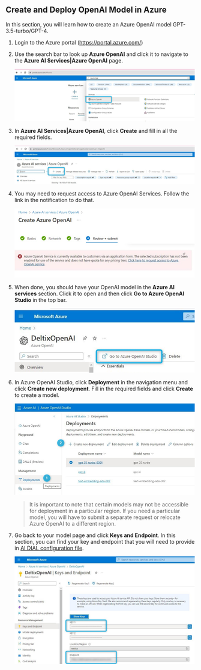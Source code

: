## Create and Deploy OpenAI Model in Azure

In this section, you will learn how to create an Azure OpenAI model GPT-3.5-turbo/GPT-4.

1. Login to the Azure portal (https://portal.azure.com/)
2. Use the search bar to look up **Azure OpenAI** and click it to navigate to the **Azure AI Services|Azure OpenAI** page.
   
   ![](img/step2.jpg)
   
3. In **Azure AI Services|Azure OpenAI**, click **Create** and fill in all the required fields.
   
   ![](img/step3.jpg)
   
4. You may need to request access to Azure OpenAI Services. Follow the link in the notification to do that.
   
   ![](img/step5.jpg)
   
5. When done, you should have your OpenAI model in the **Azure AI services** section. Click it to open and then click **Go to Azure OpenAI Studio** in the top bar.
   
   ![](img/step8.jpg)
   
6. In Azure OpenAI Studio, click **Deployment** in the navigation menu and click **Create new deployment**. Fill in the required fields and click **Create** to create a model.
   
   ![](img/step9.jpg)

    > It is important to note that certain models may not be accessible for deployment in a particular region. If you need a particular model, you will have to submit a separate request or relocate Azure OpenAI to a different region.

7. Go back to your model page and click **Keys and Endpoint**. In this section, you can find your key and endpoint that you will need to provide in [AI DIAL configuration file](#step-2-configuration).
   
    ![](img/step13.jpg)
